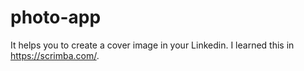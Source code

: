 # photo-app
It helps you to create a cover image in your Linkedin. I learned this in https://scrimba.com/.
